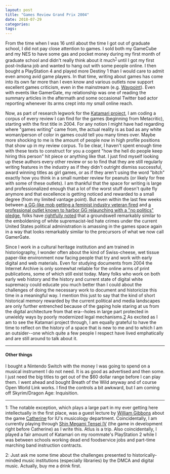 ```yaml
---
layout: post
title: "Games Review Grand Prix 2004"
date: 2018-07-29
categories:
tags:
---
```


From the time when I was 16 until about the time I got out of graduate school, I did not pay close attention to games. I sold both my GameCube and my NES to have some gas and pocket money during my first month of graduate school and didn't really think about it much<sup>[1](#note1)</sup> until I got my first post-Indiana job and wanted to hang out with some people online. I then bought a PlayStation 4 and played more Destiny 1 than I would care to admit even among avid game players. In that time, writing about games has come into its own far more than I even know and various outlets now support excellent games criticism, even in the mainstream (e.g. [Waypoint](https://waypoint.vice.com/en_us)). Even with events like GamerGate, my relationship was one of reading the summary articles in the aftermath and some occasional Twitter bad actor reporting whenever its arms crept into my small online reach.

Now, as part of research legwork for the [Katamari project](../blog-is-back), I am coding a corpus of every review I can find for the games (beginning from Metacritic), starting with the first title in 2004. For any notion I might have had regarding where "games writing" came from, the actual reality is as bad as any white woman/person of color in games could tell you many times over. Maybe more shocking to me is the amount of people now in high profile positions that show up in my review corpus. To be clear, I haven't spent enough time with these texts to construct for you a cogent "how the hell do people keep hiring this person" hit piece or anything like that. I just find myself looking up these authors every other review or so to find that they are still regularly writing features in the industry as if they didn't outright dismiss successful, award winning titles as girl games, or as if they aren't using the word "bitch" exactly how you think in a small number review for peanuts (or likely for free with some of these outlets). I am thankful that the space for writing is large and professionalized enough that a lot of the worst stuff doesn't quite fly anymore and that excellence is getting noticed and rewarded to a small degree (from my limited vantage point). But even within the last few weeks between [a GG-like mob getting a feminist industry veteran fired](https://kotaku.com/in-the-wake-of-arenanet-firings-game-studios-rethink-t-1827591298) and [a professional outlet known to harbor GG relaunching with a "no politics" pledge](https://www.gamesindustry.biz/articles/2018-07-26-the-escapist-relaunches-with-no-politics-pledge), folks have [rightfully noted](https://waypoint.vice.com/en_us/article/pawy3y/arenanet-fired-developers-twitter) that a groundswell remarkably similar to the emboldening of white supremacist-led hate crimes under the current United States political administration is amassing in the games space again in a way that looks remarkably similar to the precursors of what we now call GamerGate.

Since I work in a cultural heritage institution and am trained in historiography, I wonder often about the kind of Swiss-cheese, wet tissue paper-like environment now facing people that try and work with early digital and web materials. Even for studying documents from 2004 the Internet Archive is only somewhat reliable for the online arms of print publications, some of which still exist today. Many folks who work on both early web history and the history and current state of digital white supremacy could educate you much better than I could about the challenges of doing the necessary work to document and historicize this time in a meaningful way. I mention this just to say that the kind of short historical memory rewarded by the current political and media landscapes are only further entrenched because of the gaping hole staring at us from the digital architecture from that era--holes in large part protected in unwieldy ways by poorly modernized legal mechanisms.[2](#note2) As excited as I am to see the Katamari project through, I am equally grateful to have the time to reflect on the history of a space that is new to me and to which I am an outsider--one which quite a few people I respect have lived emphatically and are still around to talk about it.

---

#### Other things

I bought a Nintendo Switch with the money I was going to spend on a musical instrument I do not need. It is as good as advertised and then some. I just need the big titles to get out of the $60 dollar range before I can play them. I went ahead and bought Breath of the Wild anyway and of course Open World Link works. I find the controls a bit awkward, but I am coming off Skyrim/Dragon Age: Inquisition.

---

<a name="note1">1</a>: The notable exception, which plays a large part in my ever getting here intellectually in the first place, was a guest lecture by [William Gibbons](https://finearts.tcu.edu/faculty_staff/william-gibbons/) about the game [Catherine](https://en.wikipedia.org/wiki/Catherine_(video_game)) for IU's musicology department. Coincidentally, I am currently playing through [Shin Megami Tensei IV](https://en.wikipedia.org/wiki/Shin_Megami_Tensei_IV) (the game in development right before Catherine) as I write this. Atlus is a trip. Also coincidentally, I played a fair amount of Katamari on my roommate's PlayStation 2 while I was between schools working dead end foodservice jobs and part-time marching band instruction contracts.

<a name="note2">2</a>: Just ask me some time about the challenges presented to historically-minded music institutions (especially libraries) by the DMCA and digital music. Actually, buy me a drink first.
